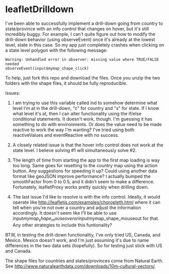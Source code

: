 # leafletDrilldown

I've been able to successfully implement a drill-down going from country to state/province with an info control that changes on hover, but it's still incredibly buggy. For example, I can't quite figure out how to modify the drill-down behavior (using observeEvent) once it's already at the lowest level, state in this case. So my app just completely crashes when clicking on a state level polygon with the following message: 

    Warning: Unhandled error in observer: missing value where TRUE/FALSE needed
    observeEvent(input$mymap_shape_click)


To help, just fork this repo and download the files. Once you unzip the two folders with the shape files, it should be fully reproducible.

Issues:

1. I am trying to use this variable called ind to somehow determine what level I'm at in the drill-down, "c" for country and "s" for state. If I know what level it's at, then I can alter functionality using the if/else conditional statements. It doesn't work, though. I'm guessing it has something to do with environments. Or does the value need to be made reactive to work the way I'm wanting? I've tried using both reactiveValues and eventReactive with no success.

2. A closely related issue is that the hover info control does not work at the state level. I believe solving #1 will simultaneously solve #2.

3. The length of time from starting the app to the first map loading is way too long. Same goes for resetting to the country map using the action button. Any suggestions for speeding it up? Could using another data format like geoJSON improve performance? I actually bumped the smoothFactor from 0 to 0.5, and it didn't seem to make a difference. Fortunately, leafletProxy works pretty quickly when drilling down.

4. The last issue I'd like to resolve is with the info control. Ideally, it would operate like http://leafletjs.com/examples/choropleth.html where it can tell when you're not over a country and adjust the information accordingly. It doesn't seem like I'll be able to use input$mymap_shape_mouseover or input$mymap_shape_mouseout for that. Any other strategies to include this funtionality?



BTW, in testing the drill-down functionality, I've only tried US, Canada, and Mexico. Mexico doesn't work, and I'm just assuming it's due to name differences in the two data sets (hopefully). So for testing just stick with US and Canada.

The shape files for countries and states/provinces come from Natural Earth. See http://www.naturalearthdata.com/downloads/10m-cultural-vectors/.
